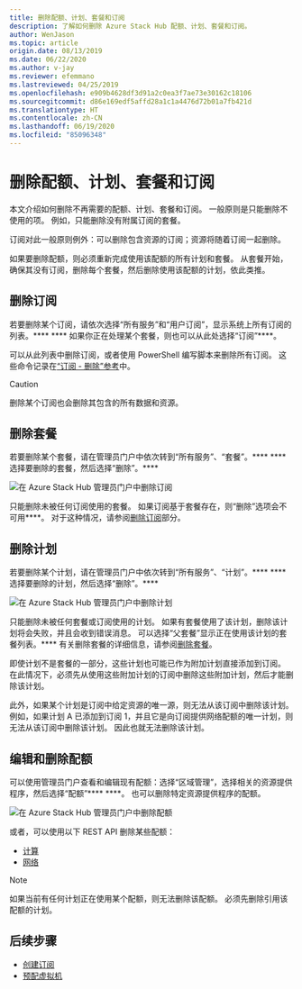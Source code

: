 ```yaml
---
title: 删除配额、计划、套餐和订阅
description: 了解如何删除 Azure Stack Hub 配额、计划、套餐和订阅。
author: WenJason
ms.topic: article
origin.date: 08/13/2019
ms.date: 06/22/2020
ms.author: v-jay
ms.reviewer: efemmano
ms.lastreviewed: 04/25/2019
ms.openlocfilehash: e909b4628df3d91a2c0ea3f7ae73e30162c18106
ms.sourcegitcommit: d86e169edf5affd28a1c1a4476d72b01a7fb421d
ms.translationtype: HT
ms.contentlocale: zh-CN
ms.lasthandoff: 06/19/2020
ms.locfileid: "85096348"
---
```

# <a name="delete-quotas-plans-offers-and-subscriptions"></a>删除配额、计划、套餐和订阅

本文介绍如何删除不再需要的配额、计划、套餐和订阅。 一般原则是只能删除不使用的项。 例如，只能删除没有附属订阅的套餐。

订阅对此一般原则例外：可以删除包含资源的订阅；资源将随着订阅一起删除。

如果要删除配额，则必须重新完成使用该配额的所有计划和套餐。 从套餐开始，确保其没有订阅，删除每个套餐，然后删除使用该配额的计划，依此类推。

## <a name="delete-a-subscription"></a>删除订阅

若要删除某个订阅，请依次选择“所有服务”和“用户订阅”，显示系统上所有订阅的列表。**** **** 如果你正在处理某个套餐，则也可以从此处选择“订阅”****。

可以从此列表中删除订阅，或者使用 PowerShell 编写脚本来删除所有订阅。 这些命令记录在[“订阅 - 删除”参考](https://docs.microsoft.com/rest/api/azurestack/subscriptions/delete)中。

> [!CAUTION]
> 删除某个订阅也会删除其包含的所有数据和资源。

## <a name="delete-an-offer"></a>删除套餐

若要删除某个套餐，请在管理员门户中依次转到“所有服务”、“套餐”。**** **** 选择要删除的套餐，然后选择“删除”。****

![在 Azure Stack Hub 管理员门户中删除订阅](media/azure-stack-delete-offer/delsub1.png)

只能删除未被任何订阅使用的套餐。 如果订阅基于套餐存在，则“删除”选项会不可用****。 对于这种情况，请参阅[删除订阅](#delete-a-subscription)部分。

## <a name="delete-a-plan"></a>删除计划

若要删除某个计划，请在管理员门户中依次转到“所有服务”、“计划”。**** **** 选择要删除的计划，然后选择“删除”。****

![在 Azure Stack Hub 管理员门户中删除计划](media/azure-stack-delete-offer/delsub2.png)

只能删除未被任何套餐或订阅使用的计划。 如果有套餐使用了该计划，删除该计划将会失败，并且会收到错误消息。 可以选择“父套餐”显示正在使用该计划的套餐列表。**** 有关删除套餐的详细信息，请参阅[删除套餐](#delete-an-offer)。

即使计划不是套餐的一部分，这些计划也可能已作为附加计划直接添加到订阅。 在此情况下，必须先从使用这些附加计划的订阅中删除这些附加计划，然后才能删除该计划。

此外，如果某个计划是订阅中给定资源的唯一源，则无法从该订阅中删除该计划。 例如，如果计划 A 已添加到订阅 1，并且它是向订阅提供网络配额的唯一计划，则无法从该订阅中删除该计划。 因此也就无法删除该计划。

## <a name="edit-and-delete-a-quota"></a>编辑和删除配额

可以使用管理员门户查看和编辑现有配额：选择“区域管理”，选择相关的资源提供程序，然后选择“配额”**** ****。 也可以删除特定资源提供程序的配额。

![在 Azure Stack Hub 管理员门户中删除配额](media/azure-stack-delete-offer/delsub3.png)

或者，可以使用以下 REST API 删除某些配额：

- [计算](https://docs.microsoft.com/rest/api/azurestack/quotas%20(compute)/delete)
- [网络](https://docs.microsoft.com/rest/api/azurestack/quotas%20(network)/delete)

> [!NOTE]
> 如果当前有任何计划正在使用某个配额，则无法删除该配额。 必须先删除引用该配额的计划。

## <a name="next-steps"></a>后续步骤

- [创建订阅](azure-stack-subscribe-plan-provision-vm.md)
- [预配虚拟机](../user/azure-stack-create-vm-template.md)
